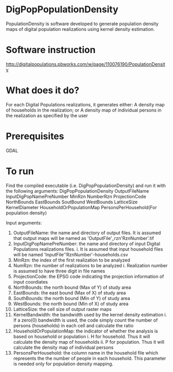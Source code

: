 # DigPopPopulationDensity

PopulationDensity is software developed to generate population density maps of digital population realizations using kernel density estimation.

# Software instruction
http://digitalpopulations.pbworks.com/w/page/110076190/PopulationDensity

# What does it do?
For each Digital Populations realizations, it generates either:
  A density map of households in the realization; or
  A density map of individual persons in the realization
as specified by the user

# Prerequisites
  GDAL

# To run
Find the compiled executable (i.e. DigPopPopulationDensity) and run it with the following arguments:
DigPopPopulationDensity OutputFileName InputDigPopNamePreNumber MinRzn NumberRzn ProjectionCode NorthBounds EastBounds SoutBound WestBounds LatticeSize KernelDiameter HouseholdOrPopulationMap PersonsPerHousehold(For population density)

Input arguments:
 1. OutputFileName: the name and directory of output files. It is assumed that output maps will be named as 'OutputFile'_rzn'RznNumber'.tif
 2. InputDigPopNamePreNumber: the name and directory of input Digital Populations realizations files.
  i. It is assumed that input household files will be named 'InputFile''RznNumber'-households.csv 
 3. MinRzn: the index of the first realization to be analyzed
 4. NumRzn: the number of realizations to be analyzed
  i. Realization number is assumed to have three digit in file names 
 5. ProjectionCode: the EPSG code indicating the projection information of input coordiates
 6. NorthBounds: the north bound (Max of Y) of study area
 7. EastBounds: the east bound (Max of X) of study area 
 8. SouthBounds: the north bound (Min of Y) of study area
 9. WestBounds: the north bound (Min of X) of study area
 10. LatticeSize: the cell size of output raster maps
 11. KernelBandwidth: the bandwidth used by the kernel density estimation
  i. If a zero(0) bandwidth is used, the code simply count the number of persons (households) in each cell and calculate the ratio
 12. HouseholdOrPopulationMap: the indicator of whether the analysis is based on household or population
  i. H for household. Thus it will calculate the density map of households
  ii. P for population. Thus it will calculate the density map of individual persons
 13. PersonsPerHousehold:  the column name in the household file which represents the the number of people in each household. This parameter is needed only for population density mapping. 
